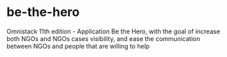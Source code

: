 # be-the-hero
Omnistack 11th edition - Application Be the Hero, with the goal of increase both NGOs and NGOs cases visibility, and ease the communication between NGOs and people that are willing to help
